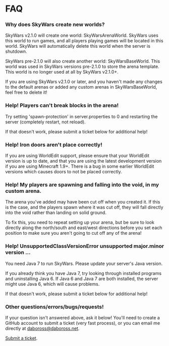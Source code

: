 FAQ
===

### Why does SkyWars create new worlds?

SkyWars v2.1.0 will create one world: SkyWarsArenaWorld. SkyWars uses this world to run games, and all players playing games will be located in this world. SkyWars will automatically delete this world when the server is shutdown.

SkyWars pre-2.1.0 will also create another world: SkyWarsBaseWorld. This world was used in SkyWars versions pre-2.1.0 to store the arena template. This world is no longer used at all by SkyWars v2.1.0+.

If you are using SkyWars v2.1.0 or later, and you haven't made any changes to the default arenas or added any custom arenas in SkyWarsBaseWorld, feel free to delete it!

### Help! Players can't break blocks in the arena!

Try setting 'spawn-protection' in server.properties to 0 and restarting the server (completely restart, not reload).

If that doesn't work, please submit a ticket below for additional help!

### Help! Iron doors aren't place correctly!

If you are using WorldEdit support, please ensure that your WorldEdit version is up to date, and that you are using the latest development version if you are using Minecraft 1.9+. There is a bug in some earlier WorldEdit versions which causes doors to not be placed correctly.

### Help! My players are spawning and falling into the void, in my custom arena.

The arena you've added may have been cut off when you created it. If this is the case, and the players spawn where it was cut off, they will fall directly into the void rather than landing on solid ground.

To fix this, you need to repeat setting up your arena, but be sure to look directly along the north/south and east/west directions before you set each position to make sure you aren't going to cut off any of the arena!

### Help! UnsupportedClassVersionError unsupported major.minor version ...

You need Java 7 to run SkyWars. Please update your server's Java version.

If you already think you have Java 7, try looking through installed programs and uninstalling Java 6. If Java 6 and Java 7 are both installed, the server might use Java 6, which will cause problems.

If that doesn't work, please submit a ticket below for additional help!

### Other questions/errors/bugs/requests!

If your question isn't answered above, ask it below! You'll need to create a GitHub account to submit a ticket (very fast process), or you can email me directly at daboross@daboross.net.

[Submit a ticket](https://dabo.guru/projects/skywars/submitting-a-ticket).
